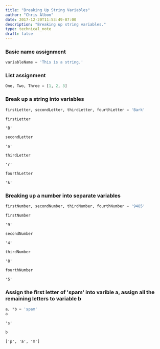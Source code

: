 ```yaml
---
title: "Breaking Up String Variables"
author: "Chris Albon"
date: 2017-12-20T11:53:49-07:00
description: "Breaking up string variables."
type: technical_note
draft: false
---
```

### Basic name assignment


```python
variableName = 'This is a string.'
```

### List assignment


```python
One, Two, Three = [1, 2, 3]
```

### Break up a string into variables


```python
firstLetter, secondLetter, thirdLetter, fourthLetter = 'Bark'
```


```python
firstLetter
```




    'B'




```python
secondLetter
```




    'a'




```python
thirdLetter
```




    'r'




```python
fourthLetter
```




    'k'



### Breaking up a number into separate variables


```python
firstNumber, secondNumber, thirdNumber, fourthNumber = '9485'
```


```python
firstNumber
```




    '9'




```python
secondNumber
```




    '4'




```python
thirdNumber
```




    '8'




```python
fourthNumber
```




    '5'



### Assign the first letter of 'spam' into varible a, assign all the remaining letters to variable b


```python
a, *b = 'spam'
a
```




    's'




```python
b
```




    ['p', 'a', 'm']


